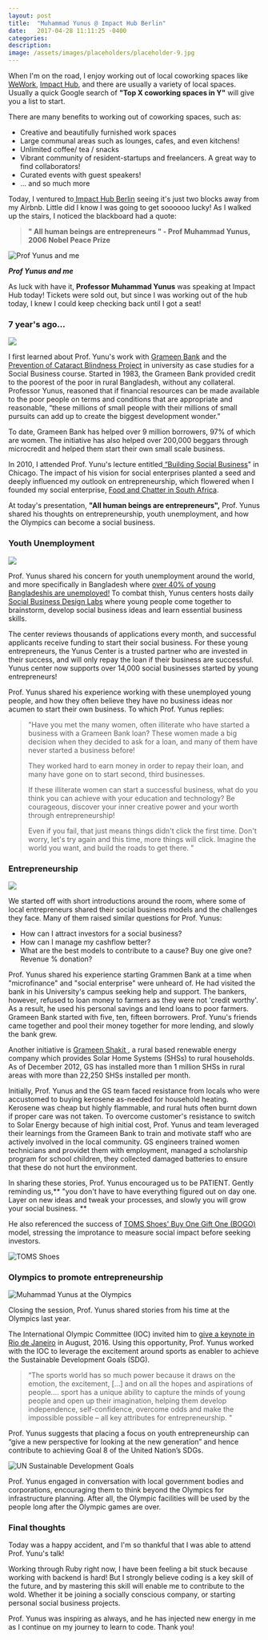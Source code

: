 ```yaml
---
layout: post
title:  "Muhammad Yunus @ Impact Hub Berlin"
date:   2017-04-28 11:11:25 -0400
categories: 
description: 
image: /assets/images/placeholders/placeholder-9.jpg
---
```



When I'm on the road, I enjoy working out of local coworking spaces like [WeWork,](https://www.wework.com/) [Impact Hub](http://www.impacthub.net/), and there are usually a variety of local spaces.  Usually a quick Google search of **"Top X coworking spaces in Y"** will give you a list to start.

There are many benefits to working out of coworking spaces, such as:

* Creative and beautifully furnished work spaces
* Large communal areas such as lounges, cafes, and even kitchens!
* Unlimited coffee/ tea / snacks 
* Vibrant community of resident-startups and freelancers. A great way to find collaborators!
* Curated events with guest speakers!
* ... and so much more

Today, I ventured to[ Impact Hub Berlin](http://berlin.impacthub.net/) seeing it's just two blocks away from my Airbnb.  Little did I know I was going to get soooooo lucky!   As I walked up the stairs, I noticed the blackboard had a quote: 


> **" All human beings are entrepreneurs " - Prof Muhammad Yunus, 2006 Nobel Peace Prize**

![Prof Yunus and me](https://image.ibb.co/cbV4ak/Muhammad_Yunus.jpg)

***Prof Yunus and me***

As luck with have it, **Professor Muhammad Yunus** was speaking at Impact Hub today! Tickets were sold out, but since I was working out of the hub today, I knew I could keep checking back until I got a seat!

### 7 year's ago...
![](https://fortunedotcom.files.wordpress.com/2015/08/shotki-doi-2-ccthomas-haley.jpg?w=690&h=388&crop=1)

I first learned about Prof. Yunu's work with [Grameen Bank](http://www.grameen.com/) and the [Prevention of Cataract Blindness Project](http://www.muhammadyunus.org/index.php/social-business/grameen-gc-eye-care-hospital) in university as case studies for a Social Business course.   Started in 1983, the Grameen Bank provided credit to the poorest of the poor in rural Bangladesh, without any collateral. Professor Yunus, reasoned that if financial resources can be made available to the poor people on terms and conditions that are appropriate and reasonable, “these millions of small people with their millions of small pursuits can add up to create the biggest development wonder.”

To date, Grameen Bank has helped over 9 million borrowers, 97% of which are women. The initiative has also helped over 200,000 beggars through microcredit and helped them start their own small scale business.

In 2010, I attended Prof. Yunu's lecture entitled[ “Building Social Business](https://opportunity.org/news/blog/2010/05/social-business-muhammad-yunus)" in Chicago. The impact of his vision for social enterprises planted a seed and deeply influenced my outlook on entrepreneurship, which flowered when I founded my social enterprise, [Food and Chatter in South Africa](https://foodandchatter.co.za/).

At today's presentation, **"All human beings are entrepreneurs",** Prof. Yunus shared his thoughts on entrepreneurship, youth unemployment, and how the Olympics can become a social business.

### Youth Unemployment
![](https://preview.ibb.co/gM4Bo5/MY.png)

Prof. Yunus shared his concern for youth unemployment around the world, and more specifically in Bangladesh where [over 40% of young Bangladeshis are unemployed!](http://www.asianews.it/news-en/Bangladesh%E2%80%99s-youth-unemployment,-highest-in-South-Asia-35596.html)  To combat thish, Yunus centers hosts daily [Social Business Design Labs](http://www.muhammadyunus.org/index.php/design-lab/about-social-business-design-lab) where young people come together to brainstorm, develop social business ideas and learn essential business skills. 

The center reviews thousands of applications every month, and successful applicants receive funding to start their social business.  For these young entrepreneurs, the Yunus Center is a trusted partner who are invested in their success, and will only repay the loan if their business are successful.  Yunus center now supports over 14,000 social businesses started by young entrepreneurs!

Prof. Yunus shared his experience working with these unemployed young people, and how they often believe they have no business ideas nor acumen to start their own business.  To which Prof. Yunus replies:

> <p>"Have you met the many women, often illiterate who have started a business with a Grameen Bank loan?   These women made a big decision when they decided to ask for a loan, and many of them have never started a business before! </p> <p>They worked hard to earn money in order to repay their loan, and many have gone on to start second, third businesses.  </p> <p>If these illiterate women can start a successful business, what do you think you can achieve with your education and technology?  Be courageous, discover your inner creative power and your worth through entrepreneurship! </p> <p>Even if you fail, that just means things didn't click the first time.  Don't worry, let's try again and this time, more things will click.  Imagine the world you want, and build the roads to get there. "</p>


### Entrepreneurship
![](http://nima-sb.com/wp-content/uploads/2016/02/A-woman-engineers-demonstr_03.jpg)

We started off with short introductions around the room, where some of local entrepreneurs shared their social business models and the challenges they face. Many of them raised similar questions for Prof. Yunus:

* How can I attract investors for a social business? 
* How can I manage my cashflow better? 
* What are the best models to contribute to a cause? Buy one give one? Revenue % donation?

Prof. Yunus shared his experience starting Grammen Bank at a time when "microfinance" and "social enterprise" were unheard of.  He had visited the bank in his University's campus seeking help and support. The bankers, however, refused to loan money to farmers as they were not 'credit worthy'.    As a result, he used his personal savings and lend loans to poor farmers.  Grameen Bank started with five, ten, fifteen borrowers. Prof. Yunu's friends came together and pool their money together for more lending, and slowly the bank grew. 

Another initiative is [Grameen Shakit ](http://www.gshakti.org/), a rural based renewable energy company which provides Solar Home Systems (SHSs) to rural households.  As of December 2012, GS has installed more than 1 million SHSs in rural areas with more than 22,250 SHSs installed per month.

Initially, Prof. Yunus and the GS team faced resistance from locals who were accustomed to buying kerosene as-needed for household heating. Kerosene was cheap but highly flammable, and rural huts often burnt down if proper care was not taken.  To overcome customer's resistance to switch to Solar Energy because of high initial cost, Prof. Yunus and team leveraged their learnings from the Grameen Bank to train and motivate staff who are actively involved in the local community. GS engineers trained women technicians and providet them with employment, managed a scholarship program for school children, they collected damaged batteries to ensure that these do not hurt the environment. 

In sharing these stories, Prof. Yunus encouraged us to be PATIENT.  Gently reminding us,** "you don't have to have everything figured out on day one. Layer on new ideas and tweak your processes, and slowly you will grow your social business. **  

He also referenced the success of [TOMS Shoes' Buy One Gift One (BOGO)](http://www.toms.com/improving-lives) model, stressing the improtance to measure social impact before seeking investors.

![TOMS Shoes](https://preview.ibb.co/kgSLgQ/TOMS.png)

### Olympics to promote entrepreneurship
![Muhammad Yunus at the Olympics](https://preview.ibb.co/eVZ81Q/Olmpics_MY.jpg)

Closing the session, Prof. Yunus shared stories from his time at the Olympics last year.  

The International Olympic Committee (IOC) invited him to [give a keynote in Rio de Janeiro](https://www.olympic.org/news/professor-muhammad-yunus-invites-olympic-movement-to-promote-entrepreneurship-and-social-business) in August, 2016. Using this opportunity, Prof. Yunus worked with the IOC to leverage the excitement around sports as enabler to achieve the Sustainable Development Goals (SDG).

> “The sports world has so much power because it draws on the emotion, the excitement, […] and on all the hopes and aspirations of people....  sport has a unique ability to capture the minds of young people and open up their imagination, helping them develop independence, self-confidence, overcome odds and make the impossible possible – all key attributes for entrepreneurship. "

Prof. Yunus suggests that placing a focus on youth entrepreneurship can “give a new perspective for looking at the new generation” and hence contribute to achieving Goal 8 of the United Nation’s SDGs.

![UN Sustainable Development Goals](https://preview.ibb.co/kvxZak/SDGs.png)

Prof. Yunus engaged in conversation with local government bodies and corporations, encouraging them to think beyond the Olympics for infrastructure planning.   After all, the Olympic facilities will be used by the people long after the Olympic games are over. 

### Final thoughts
Today was a happy accident, and I'm so thankful that I was able to attend Prof. Yunu's talk!  

Working through Ruby right now, I have been feeling a bit stuck because working with backend is hard!  But I strongly believe coding is a key skill of the future, and by mastering this skill will enable me to contribute to the wold. Whether it be joining a socially conscious company, or starting personal social business projects. 

Prof. Yunus was inspiring as always, and he has injected new energy in me as I continue on my journey to learn to code.   Thank you!


